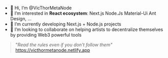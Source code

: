 - 👋 Hi, I’m @VicThorMetaNode
- 👀 I’m interested in **React ecosystem**: Next.js Node.Js Material-Ui Ant Design, ...
- 🌱 I’m currently developing Next.js + Node.js projects
- 💞️ I’m looking to collaborate on helping artists to decentralize themselves by providing Web3 powerful tools
> "*Read the rules even if you don't follow them"*
https://victhormetanode.netlify.app
